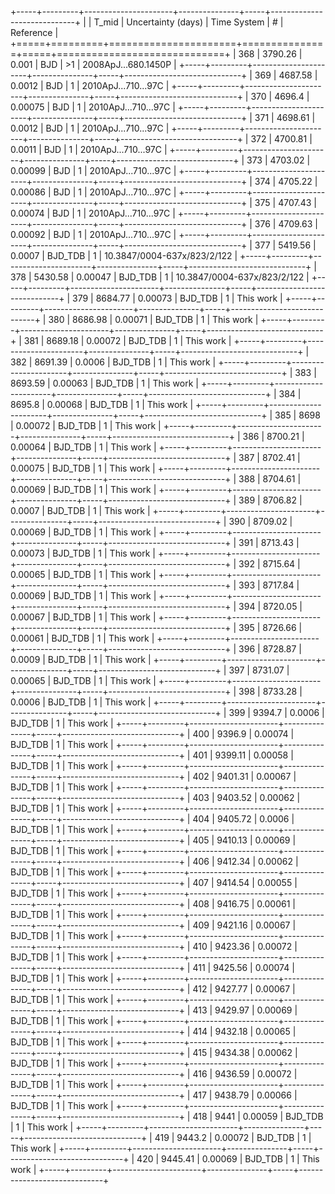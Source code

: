 +-----+---------+----------------------+---------------+-----+-----------------------------+
|     |   T_mid |   Uncertainty (days) | Time System   | #   | Reference                   |
+=====+=========+======================+===============+=====+=============================+
| 368 | 3790.26 |              0.001   | BJD           | >1  | 2008ApJ...680.1450P         |
+-----+---------+----------------------+---------------+-----+-----------------------------+
| 369 | 4687.58 |              0.0012  | BJD           | 1   | 2010ApJ...710...97C         |
+-----+---------+----------------------+---------------+-----+-----------------------------+
| 370 | 4696.4  |              0.00075 | BJD           | 1   | 2010ApJ...710...97C         |
+-----+---------+----------------------+---------------+-----+-----------------------------+
| 371 | 4698.61 |              0.0012  | BJD           | 1   | 2010ApJ...710...97C         |
+-----+---------+----------------------+---------------+-----+-----------------------------+
| 372 | 4700.81 |              0.0011  | BJD           | 1   | 2010ApJ...710...97C         |
+-----+---------+----------------------+---------------+-----+-----------------------------+
| 373 | 4703.02 |              0.00099 | BJD           | 1   | 2010ApJ...710...97C         |
+-----+---------+----------------------+---------------+-----+-----------------------------+
| 374 | 4705.22 |              0.00086 | BJD           | 1   | 2010ApJ...710...97C         |
+-----+---------+----------------------+---------------+-----+-----------------------------+
| 375 | 4707.43 |              0.00074 | BJD           | 1   | 2010ApJ...710...97C         |
+-----+---------+----------------------+---------------+-----+-----------------------------+
| 376 | 4709.63 |              0.00092 | BJD           | 1   | 2010ApJ...710...97C         |
+-----+---------+----------------------+---------------+-----+-----------------------------+
| 377 | 5419.56 |              0.0007  | BJD_TDB       | 1   | 10.3847/0004-637x/823/2/122 |
+-----+---------+----------------------+---------------+-----+-----------------------------+
| 378 | 5430.58 |              0.00047 | BJD_TDB       | 1   | 10.3847/0004-637x/823/2/122 |
+-----+---------+----------------------+---------------+-----+-----------------------------+
| 379 | 8684.77 |              0.00073 | BJD_TDB       | 1   | This work                   |
+-----+---------+----------------------+---------------+-----+-----------------------------+
| 380 | 8686.98 |              0.00071 | BJD_TDB       | 1   | This work                   |
+-----+---------+----------------------+---------------+-----+-----------------------------+
| 381 | 8689.18 |              0.00072 | BJD_TDB       | 1   | This work                   |
+-----+---------+----------------------+---------------+-----+-----------------------------+
| 382 | 8691.39 |              0.0006  | BJD_TDB       | 1   | This work                   |
+-----+---------+----------------------+---------------+-----+-----------------------------+
| 383 | 8693.59 |              0.00063 | BJD_TDB       | 1   | This work                   |
+-----+---------+----------------------+---------------+-----+-----------------------------+
| 384 | 8695.8  |              0.00068 | BJD_TDB       | 1   | This work                   |
+-----+---------+----------------------+---------------+-----+-----------------------------+
| 385 | 8698    |              0.00072 | BJD_TDB       | 1   | This work                   |
+-----+---------+----------------------+---------------+-----+-----------------------------+
| 386 | 8700.21 |              0.00064 | BJD_TDB       | 1   | This work                   |
+-----+---------+----------------------+---------------+-----+-----------------------------+
| 387 | 8702.41 |              0.00075 | BJD_TDB       | 1   | This work                   |
+-----+---------+----------------------+---------------+-----+-----------------------------+
| 388 | 8704.61 |              0.00069 | BJD_TDB       | 1   | This work                   |
+-----+---------+----------------------+---------------+-----+-----------------------------+
| 389 | 8706.82 |              0.0007  | BJD_TDB       | 1   | This work                   |
+-----+---------+----------------------+---------------+-----+-----------------------------+
| 390 | 8709.02 |              0.00069 | BJD_TDB       | 1   | This work                   |
+-----+---------+----------------------+---------------+-----+-----------------------------+
| 391 | 8713.43 |              0.00073 | BJD_TDB       | 1   | This work                   |
+-----+---------+----------------------+---------------+-----+-----------------------------+
| 392 | 8715.64 |              0.00065 | BJD_TDB       | 1   | This work                   |
+-----+---------+----------------------+---------------+-----+-----------------------------+
| 393 | 8717.84 |              0.00069 | BJD_TDB       | 1   | This work                   |
+-----+---------+----------------------+---------------+-----+-----------------------------+
| 394 | 8720.05 |              0.00067 | BJD_TDB       | 1   | This work                   |
+-----+---------+----------------------+---------------+-----+-----------------------------+
| 395 | 8726.66 |              0.00061 | BJD_TDB       | 1   | This work                   |
+-----+---------+----------------------+---------------+-----+-----------------------------+
| 396 | 8728.87 |              0.0009  | BJD_TDB       | 1   | This work                   |
+-----+---------+----------------------+---------------+-----+-----------------------------+
| 397 | 8731.07 |              0.00065 | BJD_TDB       | 1   | This work                   |
+-----+---------+----------------------+---------------+-----+-----------------------------+
| 398 | 8733.28 |              0.0006  | BJD_TDB       | 1   | This work                   |
+-----+---------+----------------------+---------------+-----+-----------------------------+
| 399 | 9394.7  |              0.0006  | BJD_TDB       | 1   | This work                   |
+-----+---------+----------------------+---------------+-----+-----------------------------+
| 400 | 9396.9  |              0.00074 | BJD_TDB       | 1   | This work                   |
+-----+---------+----------------------+---------------+-----+-----------------------------+
| 401 | 9399.11 |              0.00058 | BJD_TDB       | 1   | This work                   |
+-----+---------+----------------------+---------------+-----+-----------------------------+
| 402 | 9401.31 |              0.00067 | BJD_TDB       | 1   | This work                   |
+-----+---------+----------------------+---------------+-----+-----------------------------+
| 403 | 9403.52 |              0.00062 | BJD_TDB       | 1   | This work                   |
+-----+---------+----------------------+---------------+-----+-----------------------------+
| 404 | 9405.72 |              0.0006  | BJD_TDB       | 1   | This work                   |
+-----+---------+----------------------+---------------+-----+-----------------------------+
| 405 | 9410.13 |              0.00069 | BJD_TDB       | 1   | This work                   |
+-----+---------+----------------------+---------------+-----+-----------------------------+
| 406 | 9412.34 |              0.00062 | BJD_TDB       | 1   | This work                   |
+-----+---------+----------------------+---------------+-----+-----------------------------+
| 407 | 9414.54 |              0.00055 | BJD_TDB       | 1   | This work                   |
+-----+---------+----------------------+---------------+-----+-----------------------------+
| 408 | 9416.75 |              0.00061 | BJD_TDB       | 1   | This work                   |
+-----+---------+----------------------+---------------+-----+-----------------------------+
| 409 | 9421.16 |              0.00067 | BJD_TDB       | 1   | This work                   |
+-----+---------+----------------------+---------------+-----+-----------------------------+
| 410 | 9423.36 |              0.00072 | BJD_TDB       | 1   | This work                   |
+-----+---------+----------------------+---------------+-----+-----------------------------+
| 411 | 9425.56 |              0.00074 | BJD_TDB       | 1   | This work                   |
+-----+---------+----------------------+---------------+-----+-----------------------------+
| 412 | 9427.77 |              0.00067 | BJD_TDB       | 1   | This work                   |
+-----+---------+----------------------+---------------+-----+-----------------------------+
| 413 | 9429.97 |              0.00069 | BJD_TDB       | 1   | This work                   |
+-----+---------+----------------------+---------------+-----+-----------------------------+
| 414 | 9432.18 |              0.00065 | BJD_TDB       | 1   | This work                   |
+-----+---------+----------------------+---------------+-----+-----------------------------+
| 415 | 9434.38 |              0.00062 | BJD_TDB       | 1   | This work                   |
+-----+---------+----------------------+---------------+-----+-----------------------------+
| 416 | 9436.59 |              0.00072 | BJD_TDB       | 1   | This work                   |
+-----+---------+----------------------+---------------+-----+-----------------------------+
| 417 | 9438.79 |              0.00066 | BJD_TDB       | 1   | This work                   |
+-----+---------+----------------------+---------------+-----+-----------------------------+
| 418 | 9441    |              0.00059 | BJD_TDB       | 1   | This work                   |
+-----+---------+----------------------+---------------+-----+-----------------------------+
| 419 | 9443.2  |              0.00072 | BJD_TDB       | 1   | This work                   |
+-----+---------+----------------------+---------------+-----+-----------------------------+
| 420 | 9445.41 |              0.00069 | BJD_TDB       | 1   | This work                   |
+-----+---------+----------------------+---------------+-----+-----------------------------+